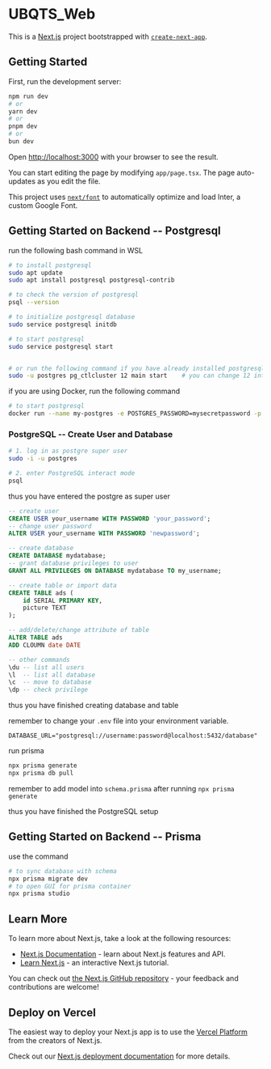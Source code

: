 # UBQTS_Web

This is a [Next.js](https://nextjs.org/) project bootstrapped with [`create-next-app`](https://github.com/vercel/next.js/tree/canary/packages/create-next-app).

## Getting Started

First, run the development server:

```bash
npm run dev
# or
yarn dev
# or
pnpm dev
# or
bun dev
```

Open [http://localhost:3000](http://localhost:3000) with your browser to see the result.

You can start editing the page by modifying `app/page.tsx`. The page auto-updates as you edit the file.

This project uses [`next/font`](https://nextjs.org/docs/basic-features/font-optimization) to automatically optimize and load Inter, a custom Google Font.

## Getting Started on Backend -- Postgresql
run the following bash command in WSL
```bash
# to install postgresql
sudo apt update
sudo apt install postgresql postgresql-contrib

# to check the version of postgresql
psql --version

# to initialize postgresql database
sudo service postgresql initdb

# to start postgresql
sudo service postgresql start


# or run the following command if you have already installed postgresql
sudo -u postgres pg_ctlcluster 12 main start    # you can change 12 into the version of your postgre
```

if you are using Docker, run the following command
```bash
# to start postgresql
docker run --name my-postgres -e POSTGRES_PASSWORD=mysecretpassword -p 5432:5432 -d postgres
```

### PostgreSQL -- Create User and Database
```bash
# 1. log in as postgre super user
sudo -i -u postgres

# 2. enter PostgreSQL interact mode
psql
```
thus you have entered the postgre as super user
```sql
-- create user 
CREATE USER your_username WITH PASSWORD 'your_password';
-- change user password
ALTER USER your_username WITH PASSWORD 'newpassword';

-- create database
CREATE DATABASE mydatabase;
-- grant database privileges to user
GRANT ALL PRIVILEGES ON DATABASE mydatabase TO my_username;

-- create table or import data
CREATE TABLE ads (
    id SERIAL PRIMARY KEY,
    picture TEXT
);

-- add/delete/change attribute of table
ALTER TABLE ads
ADD CLOUMN date DATE

-- other commands
\du -- list all users
\l  -- list all database
\c  -- move to database
\dp -- check privilege
```
thus you have finished creating database and table

remember to change your `.env` file into your environment variable.
```dotenv
DATABASE_URL="postgresql://username:password@localhost:5432/database"
```
run prisma
```bash
npx prisma generate
npx prisma db pull
```
remember to add model into `schema.prisma` after running `npx prisma generate`

thus you have finished the PostgreSQL setup

## Getting Started on Backend -- Prisma
use the command
```bash
# to sync database with schema
npx prisma migrate dev
# to open GUI for prisma container
npx prisma studio
```


## Learn More

To learn more about Next.js, take a look at the following resources:

- [Next.js Documentation](https://nextjs.org/docs) - learn about Next.js features and API.
- [Learn Next.js](https://nextjs.org/learn) - an interactive Next.js tutorial.

You can check out [the Next.js GitHub repository](https://github.com/vercel/next.js/) - your feedback and contributions are welcome!

## Deploy on Vercel

The easiest way to deploy your Next.js app is to use the [Vercel Platform](https://vercel.com/new?utm_medium=default-template&filter=next.js&utm_source=create-next-app&utm_campaign=create-next-app-readme) from the creators of Next.js.

Check out our [Next.js deployment documentation](https://nextjs.org/docs/deployment) for more details.
